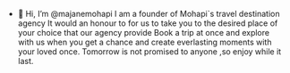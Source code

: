 - 👋 Hi, I’m @majanemohapi
I am a founder of Mohapi`s travel destination agency
It would an honour to for us to take you to the desired place of your choice that our agency provide
Book a trip at once and explore with us when you get a chance and create everlasting moments with your loved once.
Tomorrow is not promised to anyone ,so enjoy while it last.

